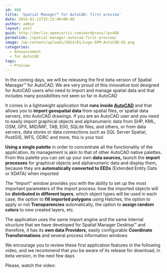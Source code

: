 ```yaml
---
id: 488
title: 'Spatial Manager™ for AutoCAD: first preview'
date: 2014-01-11T15:12:00+00:00
author: admin
layout: post
guid: http://berlin.opencartis.com/wordpress/?p=488
permalink: /spatial-manager-autocad-first-preview/
image: /wp-content/uploads/2014/01/Logo-SPM-AutoCAD-85.png
categories:
  - Announcement
  - for AutoCAD
tags:
  - Preview
---
```

In the coming days, we will be releasing the first beta version of Spatial Manager™ for AutoCAD. We are very proud of this innovative tool designed for AutoCAD users who need to import and manage spatial data and that includes many possibilities not seen so far in AutoCAD<!--more-->

It comes in a lightweight application that **runs inside <a title="Autodesk" href="http://www.autodesk.com/" target="_blank" rel="nofollow">AutoCAD</a>** and that allows you to **import geospatial data** from spatial files, or spatial data servers, into AutoCAD drawings. If you are an AutoCAD user and you need to easily import graphical objects and alphanumeric data from SHP, KML, OSM, GPX, MID/MIF, TAB, E00, SQLite files, and others, or from data servers, data stores or data connections such as SQL Server Spatial, PostGIS, WFS, ODBC and more, this is your tool

**Using a single palette** in order to concentrate all the functionality of the application, its management is akin to that of other AutoCAD native palettes. From this palette you can set up your own **data sources,** launch the **import processes** for graphical objects and alphanumeric data and display them, because they are **automatically converted to EEDs** (Extended Entity Data or XDATA) when imported

The &#8220;Import&#8221; window provides you with the ability to set up the most important parameters of the import process: how the imported objects will be **distributed in different layers**, which object types will be used in each case, the option to **fill imported polygons** using Hatches, the option to apply or not **Transparencies** automatically, the option to **assign random colors** to new created layers, etc.

The application uses the same import engine and the same internal structure that we have developed for Spatial Manager Desktop™ and therefore, it has its **own data Providers**, easily configurable **Coordinate Transformations** and several process information windows

We encourage you to review these first application features in the following video, and we recommend that you be aware of its release for download, in beta version, in the next few days

Please, watch the video: